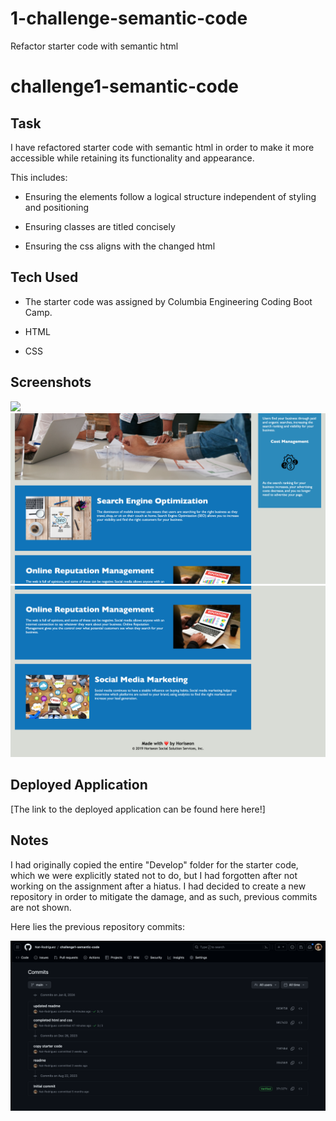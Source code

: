 # 1-challenge-semantic-code

Refactor starter code with semantic html

# challenge1-semantic-code

## Task

I have refactored starter code with semantic html in order to make it more accessible while retaining its functionality and appearance.

This includes:

- Ensuring the elements follow a logical structure independent of styling and positioning

- Ensuring classes are titled concisely

- Ensuring the css aligns with the changed html

## Tech Used

- The starter code was assigned by Columbia Engineering Coding Boot Camp.

- HTML

- CSS

## Screenshots

<img src = "./assets/images/first.jpg">
<img src = "./assets/images/second.jpg">
<img src = "./assets/images/third.jpg">

## Deployed Application

[The link to the deployed application can be found here here!]

## Notes

I had originally copied the entire "Develop" folder for the starter code, which we were explicitly stated not to do, but I had forgotten after not working on the assignment after a hiatus. I had decided to create a new repository in order to mitigate the damage, and as such, previous commits are not shown.

Here lies the previous repository commits:

<img src = "./assets/images/commit.jpg">
